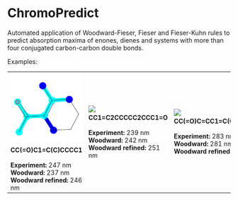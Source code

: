 # ChromoPredict

Automated application of Woodward-Fieser, Fieser and Fieser-Kuhn rules to predict absorption maxima of enones, dienes and systems with more than four conjugated carbon-carbon double bonds.

Examples:

<table>
  <tr>
    <td align="left">
      <img src="https://github.com/CompPhotoChem/ChromoPredict/blob/main/examples/CC(%3DO)C1%3DC(C)CCCC1.png" width="300px"><br>
      <b>CC(=O)C1=C(C)CCCC1</b><br>
      <br>
      <b>Experiment:</b> 247 nm<br>
      <b>Woodward:</b> 237 nm<br>
      <b>Woodward refined:</b> 246 nm<br>
    </td>
    <td align="left">
      <img src="https://github.com/CompPhotoChem/Woodward_Fieser_Rules/blob/main/examples/CC1%3DC2CCCCC2CCC1%3DO.png" width="300px"><br>
      <b>CC1=C2CCCCC2CCC1=O</b><br>
      <br>
      <b>Experiment:</b> 239 nm<br>
      <b>Woodward:</b> 242 nm<br>
      <b>Woodward refined:</b> 251 nm<br>
    </td>
    <td align="left">
      <img src="https://github.com/CompPhotoChem/Woodward_Fieser_Rules/blob/main/examples/CC(%3DO)C%3DCC1%3DC(C)CCCC1(C)C.png" width="300px"><br>
      <b>CC(=O)C=CC1=C(C)CCCC1(C)C</b><br>
      <br>
      <b>Experiment:</b> 283 nm<br>
      <b>Woodward:</b> 281 nm<br>
      <b>Woodward refined:</b> 281 nm<br>
    </td>
  </tr>
</table>
